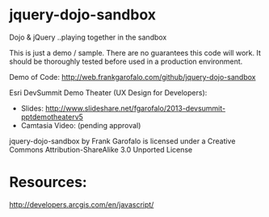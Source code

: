 jquery-dojo-sandbox
===================

Dojo &amp; jQuery ..playing together in the sandbox

This is just a demo / sample. There are no guarantees this code will work. It should be thoroughly tested before used in a production environment.

Demo of Code: http://web.frankgarofalo.com/github/jquery-dojo-sandbox

Esri DevSummit Demo Theater (UX Design for Developers):
- Slides: http://www.slideshare.net/fgarofalo/2013-devsummit-pptdemotheaterv5
- Camtasia Video: (pending approval)

jquery-dojo-sandbox by Frank Garofalo is licensed under a Creative Commons Attribution-ShareAlike 3.0 Unported License

Resources:
===========
http://developers.arcgis.com/en/javascript/
